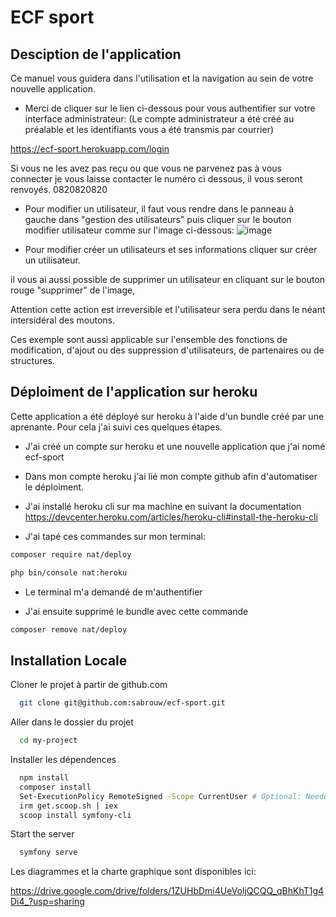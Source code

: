 
# ECF sport

## Desciption de l'application

Ce manuel vous guidera dans l'utilisation et la navigation au sein de votre nouvelle application.

+ Merci de cliquer sur le lien ci-dessous pour vous authentifier sur votre interface administrateur: (Le compte administrateur a été créé au préalable et les identifiants vous a été transmis par courrier)

https://ecf-sport.herokuapp.com/login

Si vous ne les avez pas reçu ou que vous ne parvenez pas à vous connecter je vous laisse contacter le numéro ci dessous, il vous seront renvoyés. 0820820820

+ Pour modifier un utilisateur, il faut vous rendre dans le panneau à gauche dans "gestion des utilisateurs" puis cliquer sur le bouton modifier utilisateur comme sur l'image ci-dessous:
![image](https://user-images.githubusercontent.com/91209960/198814899-96436cbd-d6bb-4b4b-940a-1feef0a374cc.png)



+ Pour modifier créer un utilisateurs et ses informations cliquer sur créer un utilisateur.



il vous ai aussi possible de supprimer un utilisateur en cliquant sur le bouton rouge "supprimer" de l'image,

Attention cette action est irreversible et l'utilisateur sera perdu dans le néant intersidéral des moutons.

Ces exemple sont aussi applicable sur l'ensemble des fonctions de modification, d'ajout ou des suppression d'utilisateurs, de partenaires ou de structures.


## Déploiment de l'application sur heroku

Cette application a été déployé sur heroku à l'aide d'un bundle créé par une aprenante. Pour cela j'ai suivi ces quelques étapes.

+ J'ai créé un compte sur heroku et une nouvelle application que j'ai nomé ecf-sport

+ Dans mon compte heroku j'ai lié mon compte github afin d'automatiser le déploiment.

+ J'ai installé heroku cli sur ma machine en suivant la documentation https://devcenter.heroku.com/articles/heroku-cli#install-the-heroku-cli

+ J'ai tapé ces commandes sur mon terminal:

```bash
composer require nat/deploy

php bin/console nat:heroku

```

+ Le terminal m'a demandé de m'authentifier

+ J'ai ensuite supprimé le bundle avec cette commande

```bash
composer remove nat/deploy

```


## Installation Locale

Cloner le projet à partir de github.com

```bash
  git clone git@github.com:sabrouw/ecf-sport.git
```

Aller dans le dossier du projet

```bash
  cd my-project
```

Installer les dépendences

```bash
  npm install
  composer install
  Set-ExecutionPolicy RemoteSigned -Scope CurrentUser # Optional: Needed to run a remote script the first time
  irm get.scoop.sh | iex
  scoop install symfony-cli
```

Start the server

```bash
  symfony serve
```

Les diagrammes et la charte graphique sont disponibles ici:

https://drive.google.com/drive/folders/1ZUHbDmi4UeVoljQCQQ_qBhKhT1g4Di4_?usp=sharing

